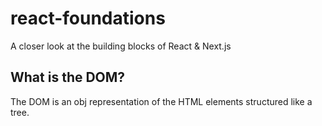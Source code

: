 # react-foundations
A closer look at the building blocks of React & Next.js

## What is the DOM?

The DOM is an obj representation of the HTML elements structured like a tree.
